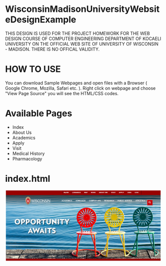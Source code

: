 # WisconsinMadisonUniversityWebsiteDesignExample
THIS DESIGN IS USED FOR THE PROJECT HOMEWORK FOR THE WEB DESIGN COURSE OF COMPUTER ENGINEERING DEPARTMENT OF KOCAELI UNIVERSITY ON THE OFFICIAL WEB SITE OF UNIVERSITY OF WISCONSIN - MADISON. THERE IS NO OFFICAL VALIDITY.

# HOW TO USE
You can download Sample Webpages and open files with a Browser ( Google Chrome, Mozilla, Safari etc. ). Right click on webpage and choose "View Page Source" you will see the HTML/CSS codes.

# Available Pages
- Index
- About Us
- Academics
- Apply
- Visit
- Medical History
- Pharmacology

# index.html
![index](https://github.com/MCagriCAGLAR/WisconsinMadisonUniversityWebsiteDesignExample/blob/master/index.PNG "index.html")


